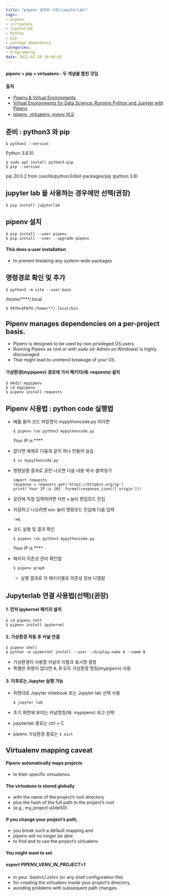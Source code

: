 ```yaml
---
title: "pipenv 설치와 사용(jupyterlab)"
tags:
- pipenv
- virtualenv
- Jupyterlab
- Python
- pip
- package dependency
categories:
- Programming
date: 2022-02-18 10:00:01
---
```


#### pipenv = pip + virtualenv : 두 개념을 합친 것임

#### 출처

- [Pipenv & Virtual Environments](https://pipenv.pypa.io/en/latest/install/#installing-pipenv)
- [Virtual Environments for Data Science: Running Python and Jupyter with Pipenv](https://towardsdatascience.com/virtual-environments-for-data-science-running-python-and-jupyter-with-pipenv-c6cb6c44a405)
- [pipenv, virtualenv, pyenv 비교](https://alphahackerhan.tistory.com/27)

    
## 준비 : python3 와 pip

```
$ python3 --version
```
Python 3.8.10

```
$ sudo apt install python3-pip
$ pip --version
```
pip 20.0.2 from /usr/lib/python3/dist-packages/pip (python 3.8)

## jupyter lab 을 사용하는 경우에만 선택(권장)

```
$ pip install jupyterlab
```

## pipenv 설치

```
$ pip install --user pipenv
$ pip install --user --upgrade pipenv
```
#### This does a user installation 

- to prevent breaking any system-wide packages


## 명령경로 확인 및 추가

```
$ python3 -m site --user-base
```
/home/****/.local

```
$ PATH=$PATH:/home/**/.local/bin
```

## Pipenv manages dependencies on a per-project basis.

- Pipenv is designed to be used by non-privileged OS users. 
- Running Pipenv as root or with sudo (or Admin on Windows) is highly discouraged
- That might lead to unintend breakage of your OS.

#### 가상환경(mypipenv) 경로에 가서 패키지(예: requests) 설치
```
$ mkdir mypipenv
$ cd mypipenv
$ pipenv install requests
```

## Pipenv 사용법 : python code 실행법 

- 예를 들어 코드 파일명이 mypythoncode.py 이라면  

  ```
  $ pipenv run python3 mypythoncode.py
  ```
  Your IP is ****

- 없다면 예제로 다음과 같이 하나 만들어 실습
  ```
  $ vi mypythoncode.py
  ```
- 명령실행 결과로 공란 나오면 다음 내용 복사-붙여넣기
  ```
  import requests
  response = requests.get('https://httpbin.org/ip')
  print('Your IP is {0}'.format(response.json()['origin']))
  ```
- 공란에 직접 입력하려면 자판 `a` 눌러 편집모드 진입
- 저장하고 나오려면 esc 눌러 명령모드 진입해 다음 입력
  ```
  :wq
  ```
- 코드 실행 및 결과 확인
  ```
  $ pipenv run python3 mypythoncode.py
  ```
  Your IP is ****

- 패키지 의존성 관리 확인법
  ```
  $ pipenv graph
  ```  
  - 실행 결과로 각 패키지별로 의존성 정보 나열됨


## Jupyterlab 연결 사용법(선택)(권장)

#### 1. 먼저 ipykernel 패키지 설치

```
$ cd pipenv_test
$ pipenv install ipykernel
```
#### 2. 가상환경 작동 후 커널 연결
```
$ pipenv shell
$ python -m ipykernel install --user --display-name A --name B
```
- 가상환경이 사용할 커널의 이름과 표시명 결정
- 특별한 취향이 없다면 A, B 모두 가상환경 명칭(mypipenv) 사용
 
#### 3. 이후로는 Jupyter 실행 가능

- 취향대로 Jupyter notebook 또는 Jupyter lab 선택 사용 
  ```
  $ jupyter lab
  ```
- 초기 화면에 보이는 커널명칭(예: mypipenv) 보고 선택

- jupyterlab 종료는 ctrl + C

- pipenv 가상환경 종료는 `$ eixt`

## Virtualenv mapping caveat

#### Pipenv automatically maps projects
- to their specific virtualenvs.

#### The virtualenv is stored globally 
- with the name of the project’s root directory
- plus the hash of the full path to the project’s root 
- (e.g., my_project-a3de50).

#### If you change your project’s path, 
- you break such a default mapping and
- pipenv will no longer be able
- to find and to use the project’s virtualenv.

#### You might want to set 
##### export PIPENV_VENV_IN_PROJECT=1
- in your .bashrc/.zshrc (or any shell configuration file)
- for creating the virtualenv inside your project’s directory, 
- avoiding problems with subsequent path changes.
